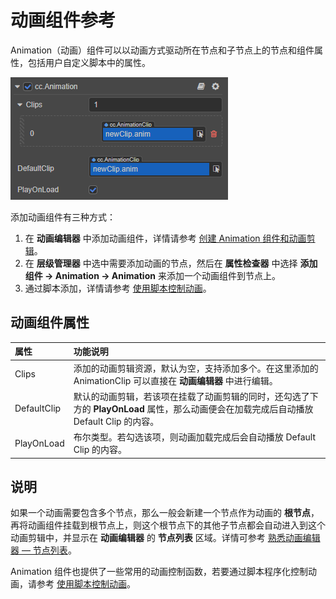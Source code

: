 # 动画组件参考

Animation（动画）组件可以以动画方式驱动所在节点和子节点上的节点和组件属性，包括用户自定义脚本中的属性。

![animation component](./animation-create/animation-component.png)

添加动画组件有三种方式：

1. 在 **动画编辑器** 中添加动画组件，详情请参考 [创建 Animation 组件和动画剪辑](animation-create.md)。
2. 在 **层级管理器** 中选中需要添加动画的节点，然后在 **属性检查器** 中选择 **添加组件 -> Animation -> Animation** 来添加一个动画组件到节点上。
3. 通过脚本添加，详情请参考 [使用脚本控制动画](animation-component.md)。

## 动画组件属性

| 属性 | 功能说明 |
| :-- | :------ |
| Clips        | 添加的动画剪辑资源，默认为空，支持添加多个。在这里添加的 AnimationClip 可以直接在 **动画编辑器** 中进行编辑。 |
| DefaultClip | 默认的动画剪辑，若该项在挂载了动画剪辑的同时，还勾选了下方的 **PlayOnLoad** 属性，那么动画便会在加载完成后自动播放 Default Clip 的内容。 |
| PlayOnLoad | 布尔类型。若勾选该项，则动画加载完成后会自动播放 Default Clip 的内容。 |

## 说明

如果一个动画需要包含多个节点，那么一般会新建一个节点作为动画的 **根节点**，再将动画组件挂载到根节点上，则这个根节点下的其他子节点都会自动进入到这个动画剪辑中，并显示在 **动画编辑器** 的 **节点列表** 区域。详情可参考 [熟悉动画编辑器 — 节点列表](animation-editor.md#2-%E8%8A%82%E7%82%B9%E5%88%97%E8%A1%A8)。

Animation 组件也提供了一些常用的动画控制函数，若要通过脚本程序化控制动画，请参考 [使用脚本控制动画](animation-component.md)。
